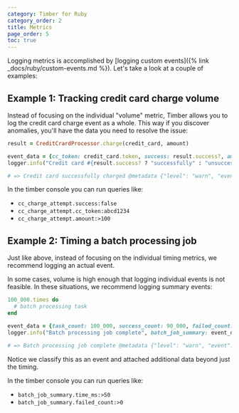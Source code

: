 ```yaml
---
category: Timber for Ruby
category_order: 2
title: Metrics
page_order: 5
toc: true
---
```


Logging metrics is accomplished by [logging custom events]({% link _docs/ruby/custom-events.md %}). Let's take a look at a couple of examples:


## Example 1: Tracking credit card charge volume

Instead of focusing on the individual "volume" metric, Timber allows you to log the credit card
charge event as a whole. This way if you discover anomalies, you'll have the data you need to
resolve the issue:

```ruby
result = CreditCrardProcessor.charge(credit_card, amount)

event_data = {cc_token: credit_card.token, success: result.success?, amount: amount, currency: "USD"}
logger.info("Credit card #{result.success? ? "successfully" : "unsuccessfully"} charged", cc_charge_attempt: event_data)

# => Credit card successfully charged @metadata {"level": "warn", "event": {"cc_charge_attempt": {"cc_token": "abcd1234", "success": true, "amount": 100, "currency": "USD"}}, "context": {...}}
```

In the timber console you can run queries like:

* `cc_charge_attempt.success:false`
* `cc_charge_attempt.cc_token:abcd1234`
* `cc_charge_attempt.amount:>100`


## Example 2: Timing a batch processing job

Just like above, instead of focusing on the individual timing metrics, we recommend logging an
actual event.

In some cases, volume is high enough that logging individual events is not feasible. In these
situations, we recommend logging summary events:

```ruby
100_000.times do
  # batch processing task
end

event_data = {task_count: 100_000, success_count: 90_000, failed_count: 10_000, time_ms: 2000}
logger.info("Batch processing job complete", batch_job_summary: event_data)

# => Batch processing job complete @metadata {"level": "warn", "event": {"batch_job_summary": {"task_count": 100000, "success_count": 90000, "failed_count": 10000, "time_ms": 2000}}, "context": {...}}
```

Notice we classify this as an event and attached additional data beyond just the timing.

In the timber console you can run queries like:

* `batch_job_summary.time_ms:>50`
* `batch_job_summary.failed_count:>0`